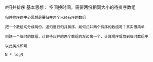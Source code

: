 #归并排序
    基本思想： 空间换时间，需要两份相同大小的待排序数组
    
    归并排序的中心思想是要归并两个已经有序的数组
    
    把一个数组切分成两份，递归进行归并排序，如何归并两个有序的数组呢？其实很简单
    
    创建一个临时的数组，计算待归并的两个数组的左边第一个，计算顺序后放到临时数组中
    
    以此类推即可
    
    N * logN